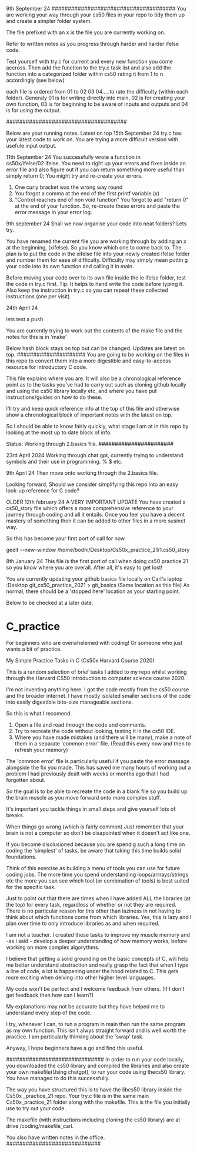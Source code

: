 9th September 24
######################################
You are working your way through your cs50 files in your repo to tidy them up and create a simpler folder system. 

The file prefixed with an x is the file you are currently working on. 

Refer to written notes as you progress through harder and harder ifelse code. 

Test yourself with try.c for current and every new function you come accross. Then add the function to the try.c task list and also add the function into a categorized folder within cs50 rating it from 1 to n accordingly (see below) 

each file is ordered from 01 to 02 03 04.....to rate the difficulty (within each folder). Generaly 01 is for writing directly into main, 02 is for creating your own function, 03 is for beginning to be aware of inputs and outputs and 04 is for using the output.


#####################################

Below are your running notes. Latest on top
15th September 24
try.c has your latest code to work on. You are trying a more difficult version with usefule input output.

11th September 24
You successfully wrote a function in cs50x/ifelse/02.ifelse. You need to right up your errors and fixes inside an error file and also figure out if you can return something more useful than simply return 0;
You might try and re-create your errors. 
1. One curly bracket was the wrong way round
2. You forgot a comma at the end of the first printf variable (x)
3. "Control reaches end of non void function" You forgot to add "return 0" at the end of your function. 
So, re-create these errors and paste the error message in your error log.

 
9th september 24
Shall we now organise your code into neat folders? Lets try. 

You have renamed the current file you are working through by adding an x at the beginning, (xifelse). So you know which one to come back to. 
The plan is to put the code in the xifelse file into your newly created ifelse folder and number them for ease of difficulty. Difficulty may simply mean puttin g your code into its own function and calling it in main.

Before moving your code over to its own file inside the ie ifelse folder, test the code in try.c first. Tip: It helps to hand write the code before typing it.  
Also keep the instruction in try.c so you can repeat these collected instructions (one per visit).

24th April 24

lets test a push

You are currently trying to work out the contents of the make file and the notes for this is in 'make'

Below hash block stays on top but can be changed. Updates are latest on top.
#####################
You are going to be working on the files in this repo to convert them into a more digestible and easy-to-access resource for introductory C code.

This file explains where you are. It will also be a chronological reference point as to the tasks you've had to carry out such as cloning github locally and using the cs50 library locally etc, and where you have put instructions/guides on how to do these. 

I'll try and keep quick reference info at the top of this file and otherwise show a chronological block of important notes with the latest on top. 

So I should be able to know fairly quickly, what stage I am at in this repo by looking at the most up to date block of info.

Status: Working through 2.basics file.
#######################

23rd April 2024
Working through chat gpt, currently trying to understand symbols and their use in programming. % $ etc.



9th April 24
Then move onto working through the 2.basics file.



Looking forward, Should we consider simplifying this repo into an easy look-up reference for C code?







OLDER
12th february 24
A VERY IMPORTANT UPDATE
You have created a cs50_story file which offers a more comprehensive reference to your journey through coding and all it entails. Once you feel you have a decent mastery of something then it can be added to other files in a more susinct way.

So this has become your first port of call for now. 

gedit --new-window /home/bodhi/Desktop/Cs50x_practice_21/1.cs50_story

8th January 24
This file is the first port of call when doing cs50 practice 21 so you know where you are overall. After all, it's easy to get lost!

You are currently updating your github basics file locally on Carl's laptop :Desktop git_cs50_practice_2021 > git_basics  (Same location as this file)
As normal, there should be a 'stopped here' location as your starting point.









Below to be checked at a later date. 
# C_practice

For beginners who are overwhelemed with coding! Or someone who just wants a bit of practice.

My Simple Practice Tasks in C (Cs50x Harvard Course 2020)

This is a random selection of brief tasks I added to my repo whilst working through the Harvard CS50 introduction to computer science course 2020.

I'm not inventing anything here. I got the code mostly from the cs50 course and the broader internet. I have mostly isolated smaller sections of the code into easily digestible bite-size manageable sections.

So this is what I recomend. 
1) Open a file and read through the code and comments. 
2) Try to recreate the code without looking, testing it in the cs50 IDE.
3) Where you have made mistakes (and there will be many), make a note of them in a separate 'common error' file. (Read this every now and then to refresh your memory)

The 'common error' file is particularly useful if you paste the error massage alongside the fix you made. This has saved me many hours of working out a problem I had previously dealt with weeks or months ago that I had forgotten about.


So the goal is to be able to recreate the code in a blank file so you build up the brain muscle as you move forward onto more complex stuff. 

It's important you tackle things in small steps and give yourself lots of breaks.

When things go wrong (which is fairly common) Just remember that your brain is not a computer so don't be disapointed when it doesn't act like one.

If you become disolusioned because you are spendig such a long time on coding the 'simplest' of tasks, be aware that taking this time builds solid foundations.

Think of this exercise as building a menu of tools you can use for future coding jobs. The more time you spend understanding loops/arrrays/strings etc the more you can see which tool (or combination of tools) is best suited for the specific task.

Just to point out that there are times when I have added ALL the libraries (at the top) for every task, regardless of whether or not they are required. There is no particular reason for this other than laziness in not having to think about which functions come from which libraries. 
Yes, this is lazy and I plan over time to only introduce libraries as and when required. 

I am not a teacher. I created these tasks to improve my muscle memory and -as i said - develop a deeper understanding of how memory works, before working on more complex algorythms.

I believe that getting a solid grounding on the basic concepts of C, will help me better understand abstraction and really grasp the fact that when I type a line of code, a lot is happening under the hood related to C. This gets more exciting when delving into other higher level languages.

My code won't be perfect and I welcome feedback from others. (If I don't get feedback then how can I learn?)

My explanations may not be accurate but they have helped me to understand every step of the code.

I try, whenever I can, to run a program in main then run the same program as my own function. This isn't alwys straight forward and is well worth the practice. I am particularly thinking about the 'swap' task.

Anyway, I hope beginners have a go and find this useful.

##############################
In order to run your code locally, you downloaded the cs50 library and compiled
the libraries and also create your own makefile(Using chatgpt), to run your code
 using thecs50 library.
You have managed to do this successfully.

The way you have structured this is to have the libcs50 library inside the Cs50x
_practice_21 repo. Your try.c file is in the same main Cs50x_practice_21 folder
along with the makefile. This is the file you initially use to try out your code
.

The makefile (with instructions including cloning the cs50 library) are at drive
/coding/makefile_carl.

You also have written notes in the office.
#############################
